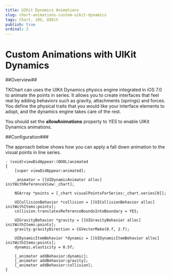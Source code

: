 ```yaml
---
title: UIKit Dynamics Animations
slug: chart-animations-custom-uikit-dynamics
tags: Chart, iOS, UIKit
publish: true
ordinal: 2
---
```


Custom Animations with UIKit Dynamics
======================================

##Overview##

TKChart can uses the UIKit Dynamics physics engine integrated in iOS 7.0 to animate the points in series. It allows you to create interfaces that feel real by adding behaviors such as gravity, attachments (springs) and forces. You define the physical traits that you would like your interface elements to adopt, and the dynamics engine takes care of the rest.

You should set the **allowAnimations** property to *YES* to enable UIKit Dynamics animations.

##Configuration###

The approach below shows how you can apply a fall down animation to the visual points in line series.

    - (void)viewDidAppear:(BOOL)animated
    {
        [super viewDidAppear:animated];
    
        _animator = [[UIDynamicAnimator alloc] initWithReferenceView:_chart];
    
        NSArray *points = [_chart visualPointsForSeries:_chart.series[0]];
    
        UICollisionBehavior *collision = [[UICollisionBehavior alloc] initWithItems:points];
        collision.translatesReferenceBoundsIntoBoundary = YES;
    
        UIGravityBehavior *gravity = [[UIGravityBehavior alloc] initWithItems:points];
        gravity.gravityDirection = CGVectorMake(0.f, 2.f);
    
        UIDynamicItemBehavior *dynamic = [[UIDynamicItemBehavior alloc] initWithItems:points];
        dynamic.elasticity = 0.5f;
    
        [_animator addBehavior:dynamic];
        [_animator addBehavior:gravity];
        [_animator addBehavior:collision];
    }
